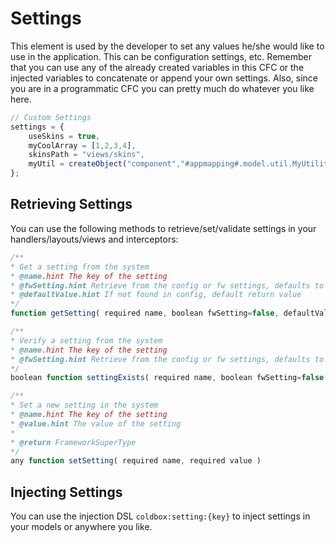 # Settings

This element is used by the developer to set any values he/she would like to use in the application. This can be configuration settings, etc. Remember that you can use any of the already created variables in this CFC or the injected variables to concatenate or append your own settings. Also, since you are in a programmatic CFC you can pretty much do whatever you like here.

```js
// Custom Settings
settings = {
	useSkins = true,
	myCoolArray = [1,2,3,4],
	skinsPath = "views/skins",
	myUtil = createObject("component","#appmapping#.model.util.MyUtility")
};
```

## Retrieving Settings

You can use the following methods to retrieve/set/validate settings in your handlers/layouts/views and interceptors:

```js
/**
* Get a setting from the system
* @name.hint The key of the setting
* @fwSetting.hint Retrieve from the config or fw settings, defaults to config
* @defaultValue.hint If not found in config, default return value
*/
function getSetting( required name, boolean fwSetting=false, defaultValue )

/**
* Verify a setting from the system
* @name.hint The key of the setting
* @fwSetting.hint Retrieve from the config or fw settings, defaults to config
*/
boolean function settingExists( required name, boolean fwSetting=false )

/**
* Set a new setting in the system
* @name.hint The key of the setting
* @value.hint The value of the setting
*
* @return FrameworkSuperType
*/
any function setSetting( required name, required value )
```

## Injecting Settings

You can use the injection DSL `coldbox:setting:{key}` to inject settings in your models or anywhere you like.


